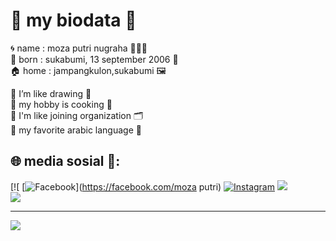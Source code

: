 # 🎀 my biodata 🎀 
 🌀 name : moza putri nugraha 🧚🏻‍♂️ <br>
 👼 born : sukabumi, 13 september 2006 🎉 <br>
 🏠 home : jampangkulon,sukabumi 🖼️ <br>

🫧 I’m like drawing 🎨 <br>
🫧 my hobby is cooking 🥘 <br>
🫧 I'm like joining organization 🗂️ <br>
🫧 my favorite arabic language 📨 <br>


## 🌐 media sosial 📱:
[![  [![Facebook](https://img.shields.io/badge/Facebook-%231877F2.svg?logo=Facebook&logoColor=white)](https://facebook.com/moza putri) [![Instagram](https://img.shields.io/badge/Instagram-%23E4405F.svg?logo=Instagram&logoColor=white)](https://instagram.com/mozzzz13) 
![](https://nirzak-streak-stats.vercel.app/?user=Mozaputri13&theme=dark&hide_border=false)<br/>
![](https://github-readme-stats.vercel.app/api/top-langs/?username=Mozaputri13&theme=dark&hide_border=false&include_all_commits=false&count_private=false&layout=compact)

---
[![](https://visitcount.itsvg.in/api?id=Mozaputri13&icon=0&color=0)](https://visitcount.itsvg.in)

<!-- Proudly created with GPRM ( https://gprm.itsvg.in ) -->
